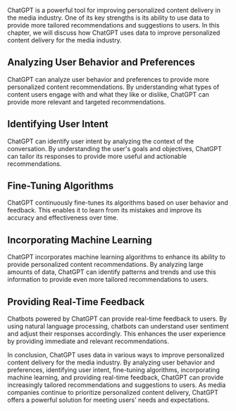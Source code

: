 
ChatGPT is a powerful tool for improving personalized content delivery in the media industry. One of its key strengths is its ability to use data to provide more tailored recommendations and suggestions to users. In this chapter, we will discuss how ChatGPT uses data to improve personalized content delivery for the media industry.

Analyzing User Behavior and Preferences
---------------------------------------

ChatGPT can analyze user behavior and preferences to provide more personalized content recommendations. By understanding what types of content users engage with and what they like or dislike, ChatGPT can provide more relevant and targeted recommendations.

Identifying User Intent
-----------------------

ChatGPT can identify user intent by analyzing the context of the conversation. By understanding the user's goals and objectives, ChatGPT can tailor its responses to provide more useful and actionable recommendations.

Fine-Tuning Algorithms
----------------------

ChatGPT continuously fine-tunes its algorithms based on user behavior and feedback. This enables it to learn from its mistakes and improve its accuracy and effectiveness over time.

Incorporating Machine Learning
------------------------------

ChatGPT incorporates machine learning algorithms to enhance its ability to provide personalized content recommendations. By analyzing large amounts of data, ChatGPT can identify patterns and trends and use this information to provide even more tailored recommendations to users.

Providing Real-Time Feedback
----------------------------

Chatbots powered by ChatGPT can provide real-time feedback to users. By using natural language processing, chatbots can understand user sentiment and adjust their responses accordingly. This enhances the user experience by providing immediate and relevant recommendations.

In conclusion, ChatGPT uses data in various ways to improve personalized content delivery for the media industry. By analyzing user behavior and preferences, identifying user intent, fine-tuning algorithms, incorporating machine learning, and providing real-time feedback, ChatGPT can provide increasingly tailored recommendations and suggestions to users. As media companies continue to prioritize personalized content delivery, ChatGPT offers a powerful solution for meeting users' needs and expectations.
